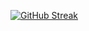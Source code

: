 [![GitHub Streak](http://github-readme-streak-stats.herokuapp.com?user=alestrella&theme=elegant&hide_border=true&date_format=M%20j%5B%2C%20Y%5D)](https://git.io/streak-stats)
